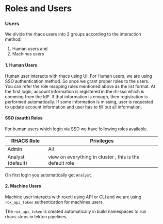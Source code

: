# Roles and Users

### Users

We divide the rhacs users into 2 groups according to the interaction method:

1. Human users and 
2. Machines users

#### 1. Human Users

Human user interacts with rhacs using UI. For Human users, we are using SSO authentication method. So once we grant proper roles to the users. You can refer the role mapping rules mentioned above as the list format. At the first login, account information is registered in the rh-sso which is comming from the IdP. If that information is enough, then registration is performed automatically. If some information is missing, user is requested to update account information and user has to fill out all information. 

#### SSO (oauth) Roles

For human users which login via SSO we have following roles available.

| RHACS Role         | Privileges                                                |
|--------------------|-----------------------------------------------------------|
| Admin              | All                                                       |
| Analyst  (default) | view on everything in cluster , this is the default role  |

On first login you automatically get `Analyst`. 

#### 2. Machine Users

Machine user interacts with roxctl using API or CLI and we are using `rox_api_token` authentication for machines users.

The `rox_api_token` is created automatically in build namespaces to run rhacs steps in tekton pipelines.